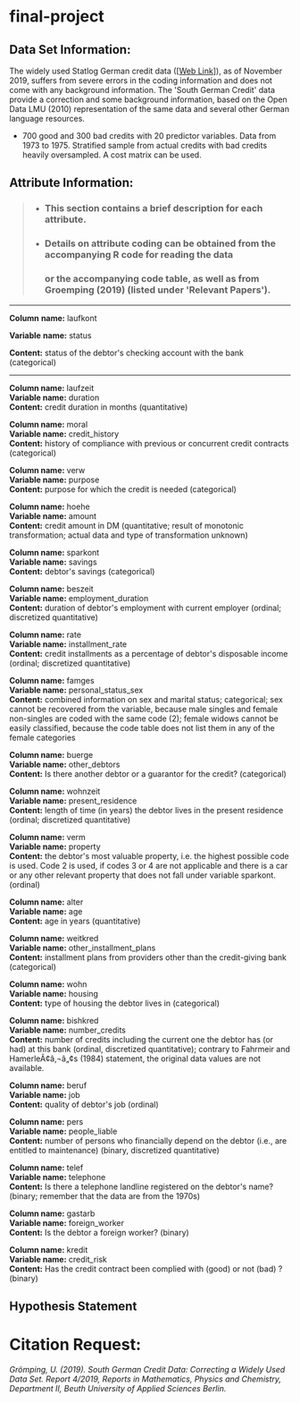 # final-project

## Data Set Information:

The widely used Statlog German credit data ([[Web Link](https://archive.ics.uci.edu/ml/datasets/South+German+Credit+%28UPDATE%29)]), as of November 2019, suffers from severe errors in the coding information and does not come with any background information. The 'South German Credit' data provide a correction and some background information, based on the Open Data LMU (2010) representation of the same data and several other German language resources.

- 700 good and 300 bad credits with 20 predictor variables. Data from 1973 to 1975. Stratified sample from actual credits with bad credits heavily oversampled. A cost matrix can be used.

## Attribute Information:

> - ### This section contains a brief description for each  attribute.
> 
> - ### Details on attribute coding can be obtained from the accompanying R code for reading the data
>   ### or the accompanying code table, as well as from Groemping (2019) (listed under 'Relevant Papers'). 


___


**Column** **name:** laufkont

**Variable** **name:** status

**Content:** status of the debtor's checking account with the bank (categorical)
___

**Column name:** laufzeit   
**Variable name:** duration   
**Content:** credit duration in months (quantitative)

**Column name:** moral   
**Variable name:** credit_history   
**Content:** history of compliance with previous or concurrent credit contracts (categorical)

**Column name:** verw   
**Variable name:** purpose   
**Content:** purpose for which the credit is needed (categorical)

**Column name:** hoehe   
**Variable name:** amount   
**Content:** credit amount in DM (quantitative; result of monotonic transformation; actual data and type of
transformation unknown)

**Column name:** sparkont   
**Variable name:** savings   
**Content:** debtor's savings (categorical)

**Column name:** beszeit   
**Variable name:** employment_duration   
**Content:** duration of debtor's employment with current employer (ordinal; discretized quantitative)

**Column name:** rate   
**Variable name:** installment_rate   
**Content:** credit installments as a percentage of debtor's disposable income (ordinal; discretized quantitative)

**Column name:** famges   
**Variable name:** personal_status_sex   
**Content:** combined information on sex and marital status; categorical; sex cannot be recovered from the
variable, because male singles and female non-singles are coded with the same code (2); female widows cannot
be easily classified, because the code table does not list them in any of the female categories

**Column name:** buerge     
**Variable name:** other_debtors      
**Content:** Is there another debtor or a guarantor for the credit? (categorical)
   
**Column name:** wohnzeit   
**Variable name:** present_residence   
**Content:** length of time (in years) the debtor lives in the present residence (ordinal; discretized quantitative)

**Column name:** verm   
**Variable name:** property   
**Content:** the debtor's most valuable property, i.e. the highest possible code is used. Code 2 is used, if codes 3
or 4 are not applicable and there is a car or any other relevant property that does not fall under variable
sparkont. (ordinal)

**Column name:** alter   
**Variable name:** age   
**Content:** age in years (quantitative)

**Column name:** weitkred   
**Variable name:** other_installment_plans   
**Content:** installment plans from providers other than the credit-giving bank (categorical)

**Column name:** wohn   
**Variable name:** housing   
**Content:** type of housing the debtor lives in (categorical)

**Column name:** bishkred   
**Variable name:** number_credits   
**Content:** number of credits including the current one the debtor has (or had) at this bank (ordinal, discretized
quantitative); contrary to Fahrmeir and HamerleÃ¢â‚¬â„¢s (1984) statement, the original data values are not available.

**Column name:** beruf   
**Variable name:** job   
**Content:** quality of debtor's job (ordinal)

**Column name:** pers   
**Variable name:** people_liable   
**Content:** number of persons who financially depend on the debtor (i.e., are entitled to maintenance) (binary,
discretized quantitative)

**Column name:** telef   
**Variable name:** telephone   
**Content:** Is there a telephone landline registered on the debtor's name? (binary; remember that the data are
from the 1970s)

**Column name:** gastarb   
**Variable name:** foreign_worker   
**Content:** Is the debtor a foreign worker? (binary)

**Column name:** kredit   
**Variable name:** credit_risk   
**Content:** Has the credit contract been complied with (good) or not (bad) ? (binary)

## Hypothesis Statement















# Citation Request:

*Grömping, U. (2019). South German Credit Data: Correcting a Widely Used Data Set. Report 4/2019, Reports in Mathematics, Physics and Chemistry, Department II, Beuth University of Applied Sciences Berlin.*